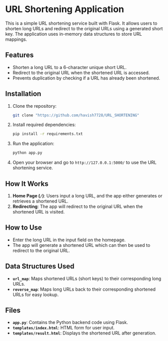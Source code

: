# URL Shortening Application

This is a simple URL shortening service built with Flask. It allows users to shorten long URLs and redirect to the original URLs using a generated short key. The application uses in-memory data structures to store URL mappings.

## Features
- Shorten a long URL to a 6-character unique short URL.
- Redirect to the original URL when the shortened URL is accessed.
- Prevents duplication by checking if a URL has already been shortened.
  
## Installation
1. Clone the repository:
    ```bash
    git clone "https://github.com/havish7728/URL_SHORTENING"
    ```
2. Install required dependencies:
    ```bash
    pip install -r requirements.txt
    ```
3. Run the application:
    ```bash
    python app.py
    ```

4. Open your browser and go to `http://127.0.0.1:5000/` to use the URL shortening service.

## How It Works
1. **Home Page (`/`)**: Users input a long URL, and the app either generates or retrieves a shortened URL.
2. **Redirecting**: The app will redirect to the original URL when the shortened URL is visited.

## How to Use
- Enter the long URL in the input field on the homepage.
- The app will generate a shortened URL which can then be used to redirect to the original URL.
  
## Data Structures Used
- **`url_map`**: Maps shortened URLs (short keys) to their corresponding long URLs.
- **`reverse_map`**: Maps long URLs back to their corresponding shortened URLs for easy lookup.

## Files
- **`app.py`**: Contains the Python backend code using Flask.
- **`templates/index.html`**: HTML form for user input.
- **`templates/result.html`**: Displays the shortened URL after generation. 
